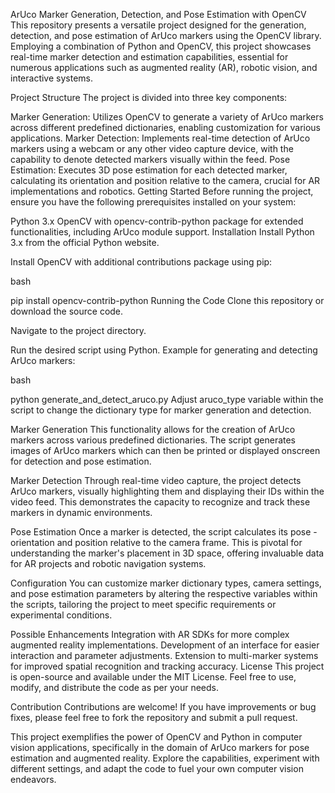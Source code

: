 ArUco Marker Generation, Detection, and Pose Estimation with OpenCV
This repository presents a versatile project designed for the generation, detection, and pose estimation of ArUco markers using the OpenCV library. Employing a combination of Python and OpenCV, this project showcases real-time marker detection and estimation capabilities, essential for numerous applications such as augmented reality (AR), robotic vision, and interactive systems.

Project Structure
The project is divided into three key components:

Marker Generation: Utilizes OpenCV to generate a variety of ArUco markers across different predefined dictionaries, enabling customization for various applications.
Marker Detection: Implements real-time detection of ArUco markers using a webcam or any other video capture device, with the capability to denote detected markers visually within the feed.
Pose Estimation: Executes 3D pose estimation for each detected marker, calculating its orientation and position relative to the camera, crucial for AR implementations and robotics.
Getting Started
Before running the project, ensure you have the following prerequisites installed on your system:

Python 3.x
OpenCV with opencv-contrib-python package for extended functionalities, including ArUco module support.
Installation
Install Python 3.x from the official Python website.

Install OpenCV with additional contributions package using pip:

bash

pip install opencv-contrib-python
Running the Code
Clone this repository or download the source code.

Navigate to the project directory.

Run the desired script using Python. Example for generating and detecting ArUco markers:

bash

python generate_and_detect_aruco.py
Adjust aruco_type variable within the script to change the dictionary type for marker generation and detection.

Marker Generation
This functionality allows for the creation of ArUco markers across various predefined dictionaries. The script generates images of ArUco markers which can then be printed or displayed onscreen for detection and pose estimation.

Marker Detection
Through real-time video capture, the project detects ArUco markers, visually highlighting them and displaying their IDs within the video feed. This demonstrates the capacity to recognize and track these markers in dynamic environments.

Pose Estimation
Once a marker is detected, the script calculates its pose - orientation and position relative to the camera frame. This is pivotal for understanding the marker's placement in 3D space, offering invaluable data for AR projects and robotic navigation systems.

Configuration
You can customize marker dictionary types, camera settings, and pose estimation parameters by altering the respective variables within the scripts, tailoring the project to meet specific requirements or experimental conditions.

Possible Enhancements
Integration with AR SDKs for more complex augmented reality implementations.
Development of an interface for easier interaction and parameter adjustments.
Extension to multi-marker systems for improved spatial recognition and tracking accuracy.
License
This project is open-source and available under the MIT License. Feel free to use, modify, and distribute the code as per your needs.

Contribution
Contributions are welcome! If you have improvements or bug fixes, please feel free to fork the repository and submit a pull request.

This project exemplifies the power of OpenCV and Python in computer vision applications, specifically in the domain of ArUco markers for pose estimation and augmented reality. Explore the capabilities, experiment with different settings, and adapt the code to fuel your own computer vision endeavors.
